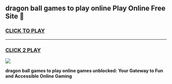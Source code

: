 
## dragon ball games to play online Play Online Free Site 👋
<h3>
<a href="https://download.freeplayer.one?title=dragon_ball_games_to_play_online&ref=21F">CLICK TO PLAY</a></h3>
<hr>

<h3>
<a href="https://download.freeplayer.one?title=dragon_ball_games_to_play_online&ref=21F">CLICK 2 PLAY</a>
  
</h3>

<a href="https://download.freeplayer.one?title=dragon_ball_games_to_play_online&ref=21F"><img src="https://cdnb.artstation.com/p/assets/images/images/032/539/853/original/anto-thomas-button-gif.gif"></a>


**dragon ball games to play online games unblocked: Your Gateway to Fun and Accessible Online Gaming**
